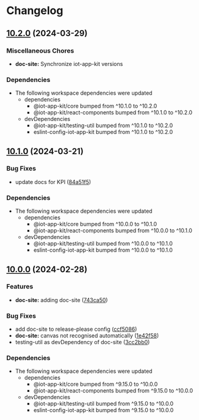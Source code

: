 # Changelog

## [10.2.0](https://github.com/awslabs/iot-app-kit/compare/doc-site-v10.1.0...doc-site-v10.2.0) (2024-03-29)


### Miscellaneous Chores

* **doc-site:** Synchronize iot-app-kit versions


### Dependencies

* The following workspace dependencies were updated
  * dependencies
    * @iot-app-kit/core bumped from ^10.1.0 to ^10.2.0
    * @iot-app-kit/react-components bumped from ^10.1.0 to ^10.2.0
  * devDependencies
    * @iot-app-kit/testing-util bumped from ^10.1.0 to ^10.2.0
    * eslint-config-iot-app-kit bumped from ^10.1.0 to ^10.2.0

## [10.1.0](https://github.com/awslabs/iot-app-kit/compare/doc-site-v10.0.0...doc-site-v10.1.0) (2024-03-21)


### Bug Fixes

* update docs for KPI ([84a51f5](https://github.com/awslabs/iot-app-kit/commit/84a51f51c71527a4ffec72fbffb118f6e0b7f67d))


### Dependencies

* The following workspace dependencies were updated
  * dependencies
    * @iot-app-kit/core bumped from ^10.0.0 to ^10.1.0
    * @iot-app-kit/react-components bumped from ^10.0.0 to ^10.1.0
  * devDependencies
    * @iot-app-kit/testing-util bumped from ^10.0.0 to ^10.1.0
    * eslint-config-iot-app-kit bumped from ^10.0.0 to ^10.1.0

## [10.0.0](https://github.com/awslabs/iot-app-kit/compare/doc-site-v9.15.0...doc-site-v10.0.0) (2024-02-28)


### Features

* **doc-site:** adding doc-site ([743ca50](https://github.com/awslabs/iot-app-kit/commit/743ca509649a31f11334fbbd2785cce1dbb4b735))


### Bug Fixes

* add doc-site to release-please config ([ccf5086](https://github.com/awslabs/iot-app-kit/commit/ccf5086fc9ef362e7c61c4d02cb3e88aa20b21c5))
* **doc-site:** canvas not recognised automatically ([1e42f58](https://github.com/awslabs/iot-app-kit/commit/1e42f5872f863349b51264526d4b74271e811412))
* testing-util as devDependency of doc-site ([3cc2bb0](https://github.com/awslabs/iot-app-kit/commit/3cc2bb08294244c3f6fd15800892d6402894b434))


### Dependencies

* The following workspace dependencies were updated
  * dependencies
    * @iot-app-kit/core bumped from ^9.15.0 to ^10.0.0
    * @iot-app-kit/react-components bumped from ^9.15.0 to ^10.0.0
  * devDependencies
    * @iot-app-kit/testing-util bumped from ^9.15.0 to ^10.0.0
    * eslint-config-iot-app-kit bumped from ^9.15.0 to ^10.0.0
